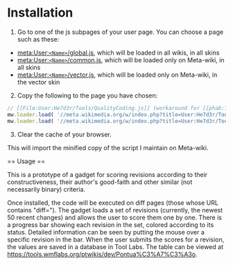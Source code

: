 Installation
===========================

1. Go to one of the js subpages of your user page. You can choose a page such as these:
  * [meta:User:`<Name>`/global.js](https://meta.wikimedia.org/wiki/Special:MyPage/global.js), which will be loaded in all wikis, in all skins
  * [meta:User:`<Name>`/common.js](https://meta.wikimedia.org/wiki/Special:MyPage/common.js), which will be loaded only on Meta-wiki, in all skins
  * [meta:User:`<Name>`/vector.js](https://meta.wikimedia.org/wiki/Special:MyPage/vector.js), which will be loaded only on Meta-wiki, in the vector skin
2. Copy the following to the page you have chosen:

  ```javascript
  // [[File:User:He7d3r/Tools/QualityCoding.js]] (workaround for [[phab:T35355]])
  mw.loader.load( '//meta.wikimedia.org/w/index.php?title=User:He7d3r/Tools/QualityCoding.css&action=raw&ctype=text/css', 'text/css' );
  mw.loader.load( '//meta.wikimedia.org/w/index.php?title=User:He7d3r/Tools/QualityCoding.js&action=raw&ctype=text/javascript' );
  ```

3. Clear the cache of your browser.

This will import the minified copy of the script I maintain on Meta-wiki.

== Usage ==

This is a prototype of a gadget for scoring revisions according to their constructiveness, their author's good-faith and other similar (not necessarily binary) criteria.

Once installed, the code will be executed on diff pages (those whose URL contains "diff="). The gadget loads a set of revisions (currently, the newest 50 recent changes) and allows the user to score them one by one. There is a progress bar showing each revision in the set, colored according to its status. Detailed information can be seen by putting the mouse over a specific revision in the bar. When the user submits the scores for a revision, the values are saved in a database in Tool Labs. The table can be viewed at https://tools.wmflabs.org/ptwikis/dev/Pontua%C3%A7%C3%A3o.
